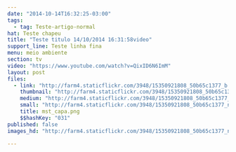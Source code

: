 ```yaml
---
date: "2014-10-14T16:32:25-03:00"
tags:
  - tag: Teste-artigo-normal
hat: Teste chapeu
title: "Teste titulo 14/10/2014 16:31:58video"
support_line: Teste linha fina
menu: meio ambiente
section: tv
video: "https://www.youtube.com/watch?v=QixID6N6ImM"
layout: post
files:
  - link: "http://farm4.staticflickr.com/3948/15350921808_50b65c1377_b.jpg"
    thumbnail: "http://farm4.staticflickr.com/3948/15350921808_50b65c1377_t.jpg"
    medium: "http://farm4.staticflickr.com/3948/15350921808_50b65c1377_z.jpg"
    small: "http://farm4.staticflickr.com/3948/15350921808_50b65c1377_n.jpg"
    title: mst_capa.png
    $$hashKey: "031"
published: false
images_hd: "http://farm4.staticflickr.com/3948/15350921808_50b65c1377_n.jpg"

---
```

